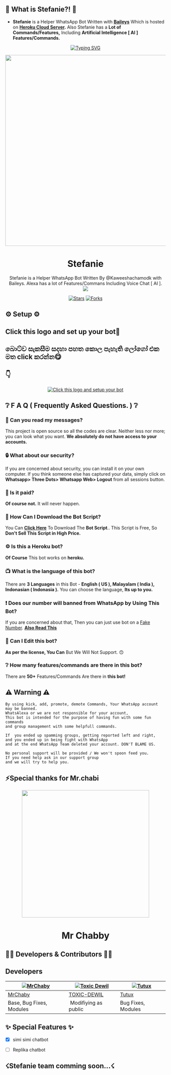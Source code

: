 ## 🤔 What is Stefanie?! 🤔
- **Stefanie** is a Helper WhatsApp Bot Written with **[Baileys](https://github.com/adiwajshing/baileys)** Which is hosted on **[Heroku Cloud Server](https://heroku.com).** Also Stefanie has a **Lot of Commands/Features,** Including **Artificial Intelligence [ AI ] Features/Commands.**


<p align="center">
    <a href="https://github.com/Kaweeshachamodk">
        <img
            src="https://readme-typing-svg.herokuapp.com?size=33&width=1000&lines=Welcome+To+Stefanie...+Thank+You+For+Visiting...."
            alt="Typing SVG"
        />
    </a>
</p>


<div align="center">
  <img src="https://telegra.ph/file/7a8c47c246bd16d90623d.jpg" width="600" height="600">
  <h1>Stefanie</h1>

</div>
<p align="center">
    Stefanie is a Helper WhatsApp Bot Written By @Kaweeshachamodk with Baileys. Alexa has a lot of Features/Commans Including Voice Chat [ AI ].
    <br>
     <img src="https://img.shields.io/github/repo-size/Kaweeshachamodk/Stefanie_?color=green&label=Repo%60total%60size&style=plastic">

<p align="center">
<a href="https://github.com/Kaweeshachamodk/Stefanie_/stargazers/"><img title="Stars" src="https://img.shields.io/github/stars/Kaweeshachamodk/Stefanie_?color=blue&style=flat-square"></a>
<a href="https://github.com/Kaweeshachamodk/Stefanie_/network/members"><img title="Forks" src="https://img.shields.io/github/forks/Kaweeshachamodk/Stefanie_?color=pink&style=flat-square"></a>


## ⚙️ Setup ⚙️

## Click this logo and set up your bot🥰
## බොට්ව සැකසීම සදහා පහත කොල පැහැති ලෝගෝ එක මත click කරන්න😋
## 👇
</p>
  <p align="center">
<a href="https://github.com/Kaweeshachamodk/stefanie/tree/main/setup%20your%20bot"><img title="Click this logo and setup your bot" src="https://img.shields.io/badge/click this logo and sey up your bot-afnanplk/pinkymwol?color=Yellow&style=for-the-badge&logo=github"></a>
</p>

## ❔ F A Q ( Frequently Asked Questions. ) ❔

### 💬 Can you read my messages?

This project is open source so all the codes are clear. Neither less nor more; you can look what you want. **We absolutely do not have access to your accounts.**

### 🔒 What about our security?

If you are concerned about security, you can install it on your own computer. If you think someone else has captured your data, simply click on **Whatsapp> Three Dots> Whatsapp Web> Logout** from all sessions button.
  
### 💸 Is it paid?

**Of course not.** It will never happen. 

### 📃 How Can I Download the Bot Script?

You Can **[Click Here](https://github.com/Kaweeshachamodk/Stefanie_/archive/refs/heads/master.zip)** To Download The **Bot Script**.. This Script is Free, So **Don't Sell This Script in High Price.**

### ⚙ Is this a Heroku bot?

**Of Course** This bot works on **heroku.**

### 📺 What is the language of this bot?

There are **3 Languages** in this Bot - **English ( US ), Malayalam ( India ), Indonasian ( Indonasia ).** You can choose the language, **Its up to you.**

### ❗ Does our number will banned from WhatsApp by Using This Bot?

If you are concerned about that, Then you can just use bot on a [Fake Number](https://youtu.be/v8lGcQp0RjQ). **[Also Read This](https://github.com/TOXIC-DEVIL/WhatsAlexa#-warnings--disclaimers-)**

### 🔄 Can I Edit this bot?

**As per the license, You Can** But We Will Not Support. 🙃

### ❔ How many features/commands are there in this bot?

There are **50+** Features/Commands Are there in **this bot!**

## ⚠ Warning ⚠

```
By using kick, add, promote, demote Commands, Your WhatsApp account may be banned.
WhatsAlexa or we are not responsible for your account, 
This bot is intended for the purpose of having fun with some fun commands 
and group management with some helpfull commands.

If  you ended up spamming groups, getting reported left and right, 
and you ended up in being fight with WhatsApp
and at the end WhatsApp Team deleted your account. DON'T BLAME US.

No personal support will be provided / We won't spoon feed you. 
If you need help ask in our support group 
and we will try to help you.
```
 

## ⚡Special thanks for Mr.chabi

  <div align="center">

  <img src="https://telegra.ph/file/43671afb59b0578ad4a46.jpg" width="400" height="400">

  <h1>Mr Chabby</h1>

</div>
  
 

## 👨‍💻 Developers & Contributors 👨‍💻

## Developers
  <div align="center">
    
  [![MrChaby](https://github.com/MrChaby.png?size=100)](https://github.com/MrChaby) |  [![Toxic Dewil](https://github.com/TOXIC-DEVIL.png?size=100)](https://github.com/TOXIC-DEVIL) | [![Tutux](https://github.com/Tutux1.png?size=100)](https://github.com/Tutux1) 
----|----|----
[MrChaby](https://github.com/MrChaby)  | [TOXIC-DEWIL](https://github.com/TOXIC-DEVIL) | [Tutux](https://github.com/Tutux1)
Base, Bug Fixes, Modules | Modifiying  as   public | Bug Fixes, Modules
  </div>


 


## ✨ Special Features ✨

- [x] simi simi chatbot

- [ ] Replika chatbot

## ☇Stefanie team comming soon...☇
